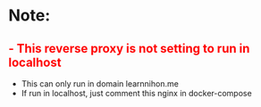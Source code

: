 
# Note:
## <span style="color:red;">- This reverse proxy is not setting to run in localhost
- This can only run in domain learnnihon.me
- If run in localhost, just comment this nginx in docker-compose